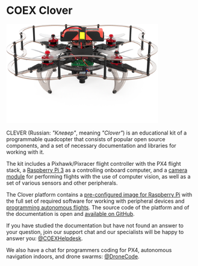 # COEX Clover

<img class="center bigclever zoom" src="../assets/clever4-front-white-large.png" width="80%" alt="COEX Clover 4">

CLEVER (Russian: *"Клевер"*, meaning *"Clover"*) is an educational kit of a programmable quadcopter that consists of popular open source components, and a set of necessary documentation and libraries for working with it.

The kit includes a Pixhawk/Pixracer flight controller with the PX4 flight stack, a [Raspberry Pi 3](raspberry.md) as a controlling onboard computer, and a [camera module](camera.md) for performing flights with the use of computer vision, as well as a set of various sensors and other peripherals.

The Clover platform contains a [pre-configured image for Raspberry Pi](image.md) with the full set of required software for working with peripheral devices and [programming autonomous flights](simple_offboard.md). The source code of the platform and of the documentation is open and [available on GitHub](https://github.com/CopterExpress/clever).

If you have studied the documentation but have not found an answer to your question, join our support chat and our specialists will be happy to answer you: [@COEXHelpdesk](tg://resolve?domain=COEXHelpdesk).

We also have a chat for programmers coding for PX4, autonomous navigation indoors, and drone swarms: [@DroneCode](tg://resolve?domain=DroneCode).
